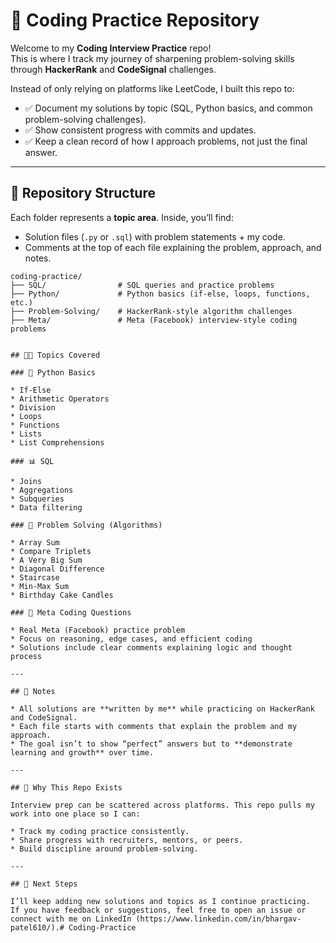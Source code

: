 # 🚀 Coding Practice Repository  

Welcome to my **Coding Interview Practice** repo!  
This is where I track my journey of sharpening problem-solving skills through **HackerRank** and **CodeSignal** challenges.  

Instead of only relying on platforms like LeetCode, I built this repo to:  
- ✅ Document my solutions by topic (SQL, Python basics, and common problem-solving challenges).  
- ✅ Show consistent progress with commits and updates.  
- ✅ Keep a clean record of how I approach problems, not just the final answer.  

---

## 📂 Repository Structure  

Each folder represents a **topic area**. Inside, you’ll find:  
- Solution files (`.py` or `.sql`) with problem statements + my code.  
- Comments at the top of each file explaining the problem, approach, and notes.  

```text
coding-practice/
├── SQL/                # SQL queries and practice problems
├── Python/             # Python basics (if-else, loops, functions, etc.)
├── Problem-Solving/    # HackerRank-style algorithm challenges
├── Meta/               # Meta (Facebook) interview-style coding problems


## 🧑‍💻 Topics Covered

### 🐍 Python Basics

* If-Else
* Arithmetic Operators
* Division
* Loops
* Functions
* Lists
* List Comprehensions

### 📊 SQL

* Joins
* Aggregations
* Subqueries
* Data filtering

### 🔑 Problem Solving (Algorithms)

* Array Sum
* Compare Triplets
* A Very Big Sum
* Diagonal Difference
* Staircase
* Min-Max Sum
* Birthday Cake Candles

### 💼 Meta Coding Questions

* Real Meta (Facebook) practice problem
* Focus on reasoning, edge cases, and efficient coding
* Solutions include clear comments explaining logic and thought process

---

## 📝 Notes

* All solutions are **written by me** while practicing on HackerRank and CodeSignal.
* Each file starts with comments that explain the problem and my approach.
* The goal isn’t to show “perfect” answers but to **demonstrate learning and growth** over time.

---

## 🌟 Why This Repo Exists

Interview prep can be scattered across platforms. This repo pulls my work into one place so I can:

* Track my coding practice consistently.
* Share progress with recruiters, mentors, or peers.
* Build discipline around problem-solving.

---

## 🔮 Next Steps

I’ll keep adding new solutions and topics as I continue practicing.
If you have feedback or suggestions, feel free to open an issue or connect with me on LinkedIn (https://www.linkedin.com/in/bhargav-patel610/).# Coding-Practice
